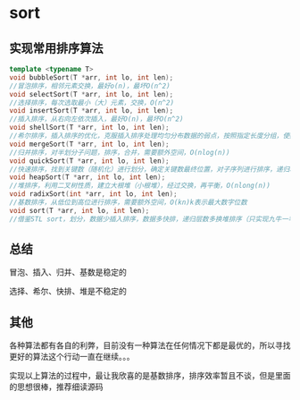 # sort

## 实现常用排序算法

```c++
template <typename T>
void bubbleSort(T *arr, int lo, int len);
//冒泡排序，相邻元素交换，最好o(n)，最坏O(n^2)
void selectSort(T *arr, int lo, int len);
//选择排序，每次选取最小（大）元素，交换，O(n^2)
void insertSort(T *arr, int lo, int len);
//插入排序，从右向左依次插入，最好O(n)，最坏O(n^2)
void shellSort(T *arr, int lo, int len);
//希尔排序，插入排序的优化，克服插入排序处理均匀分布数据的弱点，按照指定长度分组，使数据堆积，O(n^(1.3—2))
void mergeSort(T *arr, int lo, int len);
//归并排序，对半划分子问题，排序，合并，需要额外空间，O(nlog(n))
void quickSort(T *arr, int lo, int len);
//快速排序，找到关键数（随机化）进行划分，确定关键数最终位置，对子序列进行排序，递归次数过多(虽然可以非递归实现，但是为了简洁，通常递归实现)，O(nlong(n))(n)
void heapSort(T *arr, int lo, int len);
//堆排序，利用二叉树性质，建立大根堆（小根堆），经过交换，再平衡，O(nlong(n))
void radixSort(int *arr, int lo, int len);
//基数排序，从低位到高位进行排序，需要额外空间，O(kn)k表示最大数字位数
void sort(T *arr, int lo, int len);
//借鉴STL sort，划分，数据少插入排序，数据多快排，递归层数多换堆排序（只实现九牛一毛）
```

## 总结

冒泡、插入、归并、基数是稳定的

选择、希尔、快排、堆是不稳定的

## 其他

各种算法都有各自的利弊，目前没有一种算法在任何情况下都是最优的，所以寻找更好的算法这个行动一直在继续。。。

实现以上算法的过程中，最让我欣喜的是基数排序，排序效率暂且不谈，但是里面的思想很棒，推荐细读源码
